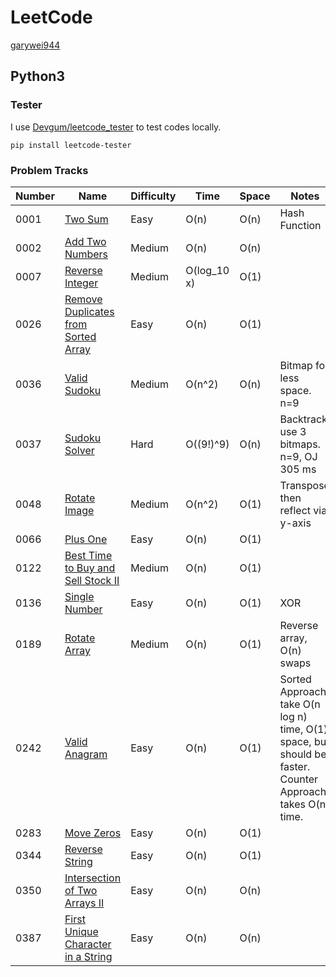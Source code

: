 # LeetCode

[garywei944](https://leetcode.com/garywei944/)

## Python3

### Tester

I use [Devgum/leetcode_tester](https://github.com/Devgum/leetcode_tester) to
test codes locally.

```shell
pip install leetcode-tester
```

### Problem Tracks

| Number | Name                                                                                                      | Difficulty | Time                            | Space | Notes                                                                                                     |
|--------|-----------------------------------------------------------------------------------------------------------|------------|---------------------------------|-------|-----------------------------------------------------------------------------------------------------------|
| 0001   | [Two Sum](https://leetcode.com/problems/two-sum/)                                                         | Easy       | O(n)                            | O(n)  | Hash Function                                                                                             |
| 0002   | [Add Two Numbers](https://leetcode.com/problems/add-two-numbers/)                                         | Medium     | O(n)                            | O(n)  ||
| 0007   | [Reverse Integer](https://leetcode.com/problems/reverse-integer/)                                         | Medium     | O(log_10 x)                     | O(1)  |                                                                                                           |
| 0026   | [Remove Duplicates from Sorted Array](https://leetcode.com/problems/remove-duplicates-from-sorted-array/) | Easy       | O(n)                            | O(1)  ||
| 0036   | [Valid Sudoku](https://leetcode.com/problems/valid-sudoku/)                                               | Medium     | O(n^2)                          | O(n)  | Bitmap for less space. n=9                                                                                |
| 0037   | [Sudoku Solver](https://leetcode.com/problems/sudoku-solver/)                                             | Hard       | O((9!)^9)                       | O(n)  | Backtrack, use 3 bitmaps. n=9, OJ 305 ms                                                                  |
| 0048   | [Rotate Image](https://leetcode.com/problems/rotate-image/)                                               | Medium     | O(n^2)                          | O(1)  | Transpose then reflect via y-axis                                                                         |
| 0066   | [Plus One](https://leetcode.com/problems/plus-one/)                                                       | Easy       | O(n)                            | O(1)  |                                                                                                           |
| 0122   | [Best Time to Buy and Sell Stock II](https://leetcode.com/problems/best-time-to-buy-and-sell-stock-ii/)   | Medium     | O(n)                            | O(1)  ||
| 0136   | [Single Number](https://leetcode.com/problems/single-number/)                                             | Easy       | O(n)                            | O(1)  | XOR                                                                                                       |
| 0189   | [Rotate Array](https://leetcode.com/problems/rotate-array/)                                               | Medium     | O(n)                            | O(1)  | Reverse array, O(n) swaps                                                                                 |
| 0242   | [Valid Anagram](https://leetcode.com/problems/valid-anagram/)                                             | Easy       | O(n)                            | O(1)  | Sorted Approach take O(n log n) time, O(1) space, but should be faster. Counter Approach takes O(n) time. |
| 0283   | [Move Zeros](https://leetcode.com/problems/move-zeroes/)                                                  | Easy       | O(n)                            | O(1)  |                                                                                                           |
| 0344   | [Reverse String](https://leetcode.com/problems/reverse-string/)                                           | Easy       | O(n)                            | O(1)  |                                                                                                           |
| 0350   | [Intersection of Two Arrays II](https://leetcode.com/problems/intersection-of-two-arrays-ii/)             | Easy       | O(n)                            | O(n)  |                                                                                                           |
| 0387   | [First Unique Character in a String](https://leetcode.com/problems/first-unique-character-in-a-string/)   | Easy       | O(n)                            | O(n)  |                                                                                                           |
